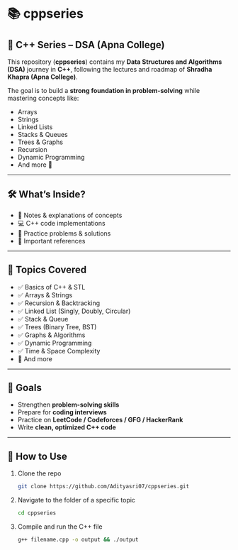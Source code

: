 # 📚 cppseries

## 🚀 C++ Series – DSA (Apna College)

This repository (**cppseries**) contains my **Data Structures and Algorithms (DSA)** journey in **C++**, following the lectures and roadmap of **Shradha Khapra (Apna College)**.  

The goal is to build a **strong foundation in problem-solving** while mastering concepts like:  
- Arrays  
- Strings  
- Linked Lists  
- Stacks & Queues  
- Trees & Graphs  
- Recursion  
- Dynamic Programming  
- And more 🚀  

---

## 🛠️ What’s Inside?
- 📖 Notes & explanations of concepts  
- 💻 C++ code implementations  
- 🧩 Practice problems & solutions  
- 🔗 Important references  

---

## 📂 Topics Covered
- ✅ Basics of C++ & STL  
- ✅ Arrays & Strings  
- ✅ Recursion & Backtracking  
- ✅ Linked List (Singly, Doubly, Circular)  
- ✅ Stack & Queue  
- ✅ Trees (Binary Tree, BST)  
- ✅ Graphs & Algorithms  
- ✅ Dynamic Programming  
- ✅ Time & Space Complexity  
- 🚀 And more

---

## 🎯 Goals
- Strengthen **problem-solving skills**  
- Prepare for **coding interviews**  
- Practice on **LeetCode / Codeforces / GFG / HackerRank**  
- Write **clean, optimized C++ code**  

---

## 🚀 How to Use

1. Clone the repo  
    ```bash
    git clone https://github.com/Adityasri07/cppseries.git
    ```

2. Navigate to the folder of a specific topic  
    ```bash
    cd cppseries
    ```

3. Compile and run the C++ file  
    ```bash
    g++ filename.cpp -o output && ./output
    ```

